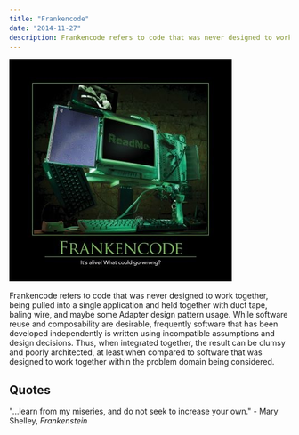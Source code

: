 ```yaml
---
title: "Frankencode"
date: "2014-11-27"
description: Frankencode refers to code that was never designed to work together, being pulled into a single application and held together with duct tape, baling wire, and maybe some Adapter design pattern usage.
---
```


![Frankencode_Oct_2014](images/frankencode-400x400.jpg)

Frankencode refers to code that was never designed to work together, being pulled into a single application and held together with duct tape, baling wire, and maybe some Adapter design pattern usage. While software reuse and composability are desirable, frequently software that has been developed independently is written using incompatible assumptions and design decisions. Thus, when integrated together, the result can be clumsy and poorly architected, at least when compared to software that was designed to work together within the problem domain being considered.

## Quotes

"...learn from my miseries, and do not seek to increase your own." - Mary Shelley, _Frankenstein_
